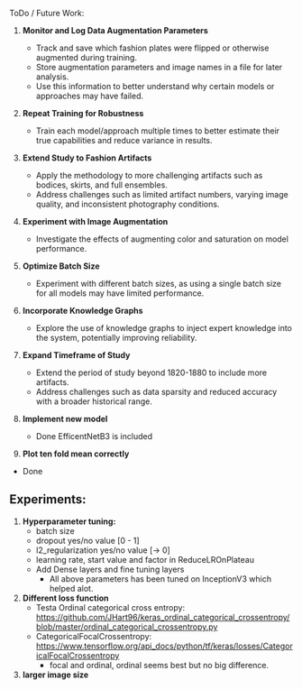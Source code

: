ToDo / Future Work:

1. **Monitor and Log Data Augmentation Parameters**
   - Track and save which fashion plates were flipped or otherwise augmented during training.
   - Store augmentation parameters and image names in a file for later analysis.
   - Use this information to better understand why certain models or approaches may have failed.

2. **Repeat Training for Robustness**
   - Train each model/approach multiple times to better estimate their true capabilities and reduce variance in results.

3. **Extend Study to Fashion Artifacts**
   - Apply the methodology to more challenging artifacts such as bodices, skirts, and full ensembles.
   - Address challenges such as limited artifact numbers, varying image quality, and inconsistent photography conditions.

4. **Experiment with Image Augmentation**
   - Investigate the effects of augmenting color and saturation on model performance.

5. **Optimize Batch Size**
   - Experiment with different batch sizes, as using a single batch size for all models may have limited performance.

6. **Incorporate Knowledge Graphs**
   - Explore the use of knowledge graphs to inject expert knowledge into the system, potentially improving reliability.

7. **Expand Timeframe of Study**
   - Extend the period of study beyond 1820-1880 to include more artifacts.
   - Address challenges such as data sparsity and reduced accuracy with a broader historical range.

8. **Implement new model**
   - Done EfficentNetB3 is included

9.  **Plot ten fold mean correctly**
   - Done


## Experiments:
1. **Hyperparameter tuning:**
   - batch size
   - dropout yes/no value [0 - 1]
   - l2_regularization yes/no value [-> 0]
   - learning rate, start value and factor in ReduceLROnPlateau
   - Add Dense layers and fine tuning layers
     - All above parameters has been tuned on InceptionV3 which helped alot.
2. **Different loss function**
     - Testa Ordinal categorical cross entropy: https://github.com/JHart96/keras_ordinal_categorical_crossentropy/blob/master/ordinal_categorical_crossentropy.py 
     - CategoricalFocalCrossentropy: https://www.tensorflow.org/api_docs/python/tf/keras/losses/CategoricalFocalCrossentropy 
       - focal and ordinal, ordinal seems best but no big difference.
3. **larger image size**